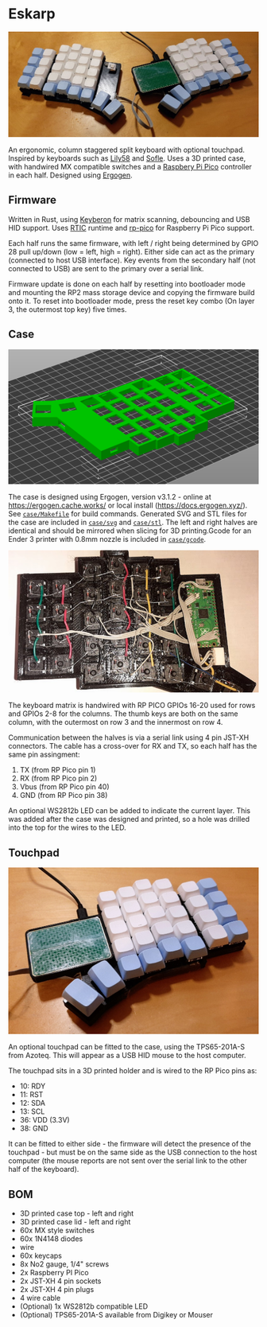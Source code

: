 # Eskarp

![Eskarp keyboard](media/eskarp_tp.jpg)

An ergonomic, column staggered split keyboard with optional touchpad.
Inspired by keyboards such as [Lily58](https://github.com/kata0510/Lily58)
and [Sofle](https://josefadamcik.github.io/SofleKeyboard/).  Uses a 3D
printed case, with handwired MX compatible switches and a [Raspbery Pi
Pico](https://www.raspberrypi.com/products/raspberry-pi-pico/) controller
in each half.  Designed using [Ergogen](https://ergogen.xyz/).

## Firmware

Written in Rust, using [Keyberon](https://github.com/TeXitoi/keyberon) for
matrix scanning, debouncing and USB HID support.  Uses [RTIC](https://rtic.rs/)
runtime and [rp-pico](https://crates.io/crates/rp-pico) for Raspberry Pi Pico
support.

Each half runs the same firmware, with left / right being determined by GPIO 28
pull up/down (low = left, high = right).  Either side can act as the primary
(connected to host USB interface).  Key events from the secondary half (not
connected to USB) are sent to the primary over a serial link.

Firmware update is done on each half by resetting into bootloader mode and
mounting the RP2 mass storage device and copying the firmware build onto it.  To
reset into bootloader mode, press the reset key combo (On layer 3, the outermost
top key) five times.

## Case

![Case model](media/case_model.png)

The case is designed using Ergogen, version v3.1.2 - online at
<https://ergogen.cache.works/> or local install (<https://docs.ergogen.xyz/>).
See [`case/Makefile`](case/Makefile) for build commands.  Generated SVG and STL
files for the case are included in [`case/svg`](case/svg) and
[`case/stl`](case/stl).  The left and right halves are identical and should be
mirrored when slicing for 3D printing.Gcode for an Ender 3 printer with 0.8mm
nozzle is included in [`case/gcode`](case/gcode).

![Wiring](media/wiring.jpg)

The keyboard matrix is handwired with RP PICO GPIOs 16-20 used for rows and
GPIOs 2-8 for the columns.  The thumb keys are both on the same column, with the
outermost on row 3 and the innermost on row 4.

Communication between the halves is via a serial link using 4 pin JST-XH
connectors.  The cable has a cross-over for RX and TX, so each half has the same
pin assingment:

1. TX (from RP Pico pin 1)
2. RX (from RP Pico pin 2)
3. Vbus (from RP Pico pin 40)
4. GND (from RP Pico pin 38)

An optional WS2812b LED can be added to indicate the current layer.  This was
added after the case was designed and printed, so a hole was drilled into the
top for the wires to the LED.

## Touchpad

![Eskarp touchpad](media/eskarp_tp_rhs.jpg)

An optional touchpad can be fitted to the case, using the TPS65-201A-S from
Azoteq.  This will appear as a USB HID mouse to the host computer.

The touchpad sits in a 3D printed holder and is wired to the RP Pico pins
as:

* 10: RDY
* 11: RST
* 12: SDA
* 13: SCL
* 36: VDD (3.3V)
* 38: GND

It can be fitted to either side - the firmware will detect the presence of
the touchpad - but must be on the same side as the USB connection to the
host computer (the mouse reports are not sent over the serial link to the
other half of the keyboard).

## BOM

* 3D printed case top - left and right
* 3D printed case lid - left and right
* 60x MX style switches
* 60x 1N4148 diodes
* wire
* 60x keycaps
* 8x No2 gauge, 1/4" screws
* 2x Raspberry PI Pico
* 2x JST-XH 4 pin sockets
* 2x JST-XH 4 pin plugs
* 4 wire cable
* (Optional) 1x WS2812b compatible LED
* (Optional) TPS65-201A-S available from Digikey or Mouser
